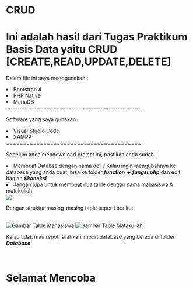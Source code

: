 # CRUD
Ini adalah hasil dari Tugas Praktikum Basis Data yaitu CRUD [CREATE,READ,UPDATE,DELETE]
========================================
<p>Dalam file ini saya menggunakan :</p>
<li>Bootstrap 4</li>
<li>PHP Native</li>
<li>MariaDB</li>
========================================<br>
<p>Software yang saya gunakan :</p>
<li>Visual Studio Code</li>
<li>XAMPP</li>
========================================<br>
<p>Sebelum anda mendownload project ini, pastikan anda sudah :</p>
<li>Membuat Databse dengan nama dell / Kalau ingin mengubahnya ke database yang anda buat, bisa ke folder <i><b>function -> fungsi.php</b></i> dan edit bagian <i><b>$koneksi</b></i></li>
<li>Jangan lupa untuk membuat dua table dengan nama mahasiswa & matakuliah</li>
<img src="https://i.imgur.com/Ixo4puJ.png"/>
<p>Dengan struktur masing-masing table seperti berikut</p><br>
<img title="Gambar Table Mahasiswa" src="https://i.imgur.com/0QMkDp8.png"/>
<img title="Gambar Table Matakuliah" src="https://i.imgur.com/iYzMosB.png"/>
<br>
<p>Kalau tidak mau repot, silahkan import database yang berada di folder <i><b>Database</b></i></p>
<br>
<h1>Selamat Mencoba</h1>
